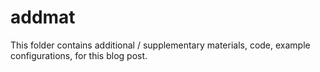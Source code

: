 # addmat
This folder contains additional / supplementary materials, code, example configurations, for this blog post.
